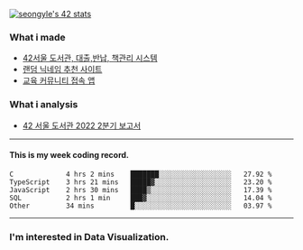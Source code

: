 [![seongyle's 42 stats](https://badge42.vercel.app/api/v2/cl260u6td000609l4p4inxynw/stats?cursusId=21&coalitionId=86)](https://github.com/JaeSeoKim/badge42)

### What i made
- [42서울 도서관, 대출,반납, 책관리 시스템](https://42library.kr/)
- [랜덤 닉네임 추천 사이트](https://yeonseong-lee.github.io/random-nickname-website/)
- [교육 커뮤니티 접속 앱](https://github.com/YeonSeong-Lee/HufsLifeAcademy_app)


### What i analysis
- [42 서울 도서관 2022 2분기 보고서](https://rpubs.com/yeonseong/jiphyeonjeon_2022_2Q)
---

#### This is my week coding record.

<!--START_SECTION:waka-->

```text
C             4 hrs 2 mins    ███████░░░░░░░░░░░░░░░░░░   27.92 %
TypeScript    3 hrs 21 mins   █████▓░░░░░░░░░░░░░░░░░░░   23.20 %
JavaScript    2 hrs 30 mins   ████▒░░░░░░░░░░░░░░░░░░░░   17.39 %
SQL           2 hrs 1 min     ███▓░░░░░░░░░░░░░░░░░░░░░   14.04 %
Other         34 mins         █░░░░░░░░░░░░░░░░░░░░░░░░   03.97 %
```

<!--END_SECTION:waka-->
--- 

### I'm interested in Data Visualization.



<!--
**YeonSeong-Lee/YeonSeong-Lee** is a ✨ _special_ ✨ repository because its `README.md` (this file) appears on your GitHub profile.

Here are some ideas to get you started:

- 🔭 I’m currently working on ...
- 🌱 I’m currently learning ...
- 👯 I’m looking to collaborate on ...
- 🤔 I’m looking for help with ...
- 💬 Ask me about ...
- 📫 How to reach me: ...
- 😄 Pronouns: ...
- ⚡ Fun fact: ...
-->
